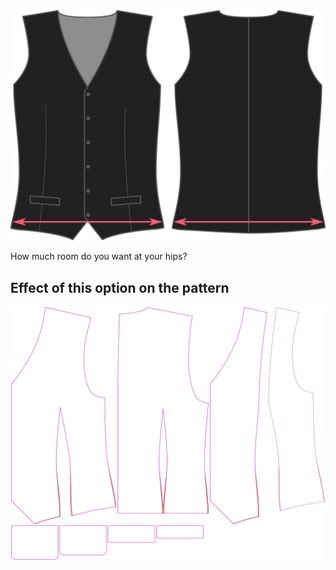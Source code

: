 ![Hips ease](hipsease.svg)

How much room do you want at your hips?

## Effect of this option on the pattern

![This image shows the effect of this option by superimposing several variants that have a different value for this option](wahid_hipsease_sample.svg "Effect of this option on the pattern")
